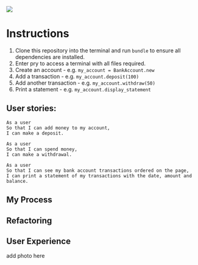 <a href="https://codeclimate.com/github/mdwareing/BankTechTest/maintainability"><img src="https://api.codeclimate.com/v1/badges/28792e9023d5189da62b/maintainability" /></a>

# Instructions
1. Clone this repository into the terminal and run `bundle` to ensure all dependencies are installed.
2. Enter pry to access a terminal with all files required.
3. Create an account - e.g. `my_account = BankAccount.new`
4. Add a transaction - e.g. `my_account.deposit(100)`
4. Add another transaction - e.g. `my_account.withdraw(50)`
5. Print a statement - e.g. `my_account.display_statement`

## User stories:
```
As a user
So that I can add money to my account,
I can make a deposit.
```

```
As a user
So that I can spend money,
I can make a withdrawal.
```

```
As a user
So that I can see my bank account transactions ordered on the page,
I can print a statement of my transactions with the date, amount and balance.
```

## My Process

## Refactoring

## User Experience
add photo here